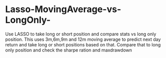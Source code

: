 # Lasso-MovingAverage-vs-LongOnly-
Use LASSO to take long or short position and compare stats vs long only position. This uses 3m,6m,9m and 12m moving average to predict next day return and take long or short positions based on that. Compare that to long only position and check the sharpe ration and maxdrawdown
